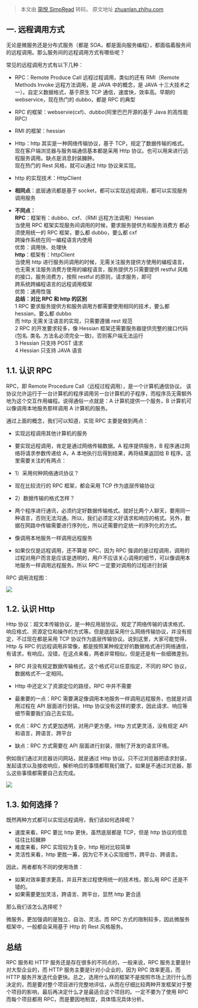 > 本文由 [简悦 SimpRead](http://ksria.com/simpread/) 转码， 原文地址 [zhuanlan.zhihu.com](https://zhuanlan.zhihu.com/p/110424162)

**一. 远程调用方式**
-------------

无论是微服务还是分布式服务（都是 SOA，都是面向服务编程），都面临着服务间的远程调用。那么服务间的远程调用方式有哪些呢？

常见的远程调用方式有以下几种：

*   RPC：Remote Produce Call 远程过程调用，类似的还有 RMI（Remote Methods Invoke 远程方法调用，是 JAVA 中的概念，是 JAVA 十三大技术之一）。自定义数据格式，基于原生 TCP 通信，速度快，效率高。早期的 webservice，现在热门的 dubbo，都是 RPC 的典型  
    

*   RPC 的框架：webservie(cxf)、dubbo(阿里巴巴开源的基于 Java 的高性能 RPC)
*   RMI 的框架：hessian

*   Http：http 其实是一种网络传输协议，基于 TCP，规定了数据传输的格式。现在客户端浏览器与服务端通信基本都是采用 Http 协议。也可以用来进行远程服务调用。缺点是消息封装臃肿。  
    现在热门的 Rest 风格，就可以通过 http 协议来实现。  
    

*   http 的实现技术：HttpClient

*   **相同点**：底层通讯都是基于 socket，都可以实现远程调用，都可以实现服务调用服务
*   **不同点：**  
    **RPC**：框架有：dubbo、cxf、（RMI 远程方法调用）Hessian  
    当使用 RPC 框架实现服务间调用的时候，要求服务提供方和服务消费方 都必须使用统一的 RPC 框架，要么都 dubbo，要么都 cxf  
    跨操作系统在同一编程语言内使用  
    优势：调用快、处理快  
    **http**：框架有：httpClient  
    当使用 http 进行服务间调用的时候，无需关注服务提供方使用的编程语言，也无需关注服务消费方使用的编程语言，服务提供方只需要提供 restful 风格的接口，服务消费方，按照 restful 的原则，请求服务，即可  
    跨系统跨编程语言的远程调用框架  
    优势：通用性强  
    **总结：对比 RPC 和 http 的区别**  
    1 RPC 要求服务提供方和服务调用方都需要使用相同的技术，要么都 hessian，要么都 dubbo  
    而 http 无需关注语言的实现，只需要遵循 rest 规范  
    2 RPC 的开发要求较多，像 Hessian 框架还需要服务器提供完整的接口代码 (包名. 类名. 方法名必须完全一致)，否则客户端无法运行  
    3 Hessian 只支持 POST 请求  
    4 Hessian 只支持 JAVA 语言

**1.1. 认识 RPC**
---------------

RPC，即 Remote Procedure Call（远程过程调用），是一个计算机通信协议。 该协议允许运行于一台计算机的程序调用另一台计算机的子程序，而程序员无需额外地为这个交互作用编程。说得通俗一点就是：A 计算机提供一个服务，B 计算机可以像调用本地服务那样调用 A 计算机的服务。

通过上面的概念，我们可以知道，实现 RPC 主要是做到两点：

*   实现远程调用其他计算机的服务

*   要实现远程调用，肯定是通过网络传输数据。A 程序提供服务，B 程序通过网络将请求参数传递给 A，A 本地执行后得到结果，再将结果返回给 B 程序。这里需要关注的有两点：

*   1）采用何种网络通讯协议？

*   现在比较流行的 RPC 框架，都会采用 TCP 作为底层传输协议

*   2）数据传输的格式怎样？

*   两个程序进行通讯，必须约定好数据传输格式。就好比两个人聊天，要用同一种语言，否则无法沟通。所以，我们必须定义好请求和响应的格式。另外，数据在网路中传输需要进行序列化，所以还需要约定统一的序列化的方式。

*   像调用本地服务一样调用远程服务

*   如果仅仅是远程调用，还不算是 RPC，因为 RPC 强调的是过程调用，调用的过程对用户而言是应该是透明的，用户不应该关心调用的细节，可以像调用本地服务一样调用远程服务。所以 RPC 一定要对调用的过程进行封装

RPC 调用流程图：

![](https://pic3.zhimg.com/v2-52a0106c08263acecb3dedd36fbe0dd2_r.jpg)

**1.2. 认识 Http**
----------------

Http 协议：超文本传输协议，是一种应用层协议。规定了网络传输的请求格式、响应格式、资源定位和操作的方式等。但是底层采用什么网络传输协议，并没有规定，不过现在都是采用 TCP 协议作为底层传输协议。说到这里，大家可能觉得，Http 与 RPC 的远程调用非常像，都是按照某种规定好的数据格式进行网络通信，有请求，有响应。没错，在这点来看，两者非常相似，但是还是有一些细微差别。

*   RPC 并没有规定数据传输格式，这个格式可以任意指定，不同的 RPC 协议，数据格式不一定相同。
*   Http 中还定义了资源定位的路径，RPC 中并不需要
*   最重要的一点：RPC 需要满足像调用本地服务一样调用远程服务，也就是对调用过程在 API 层面进行封装。Http 协议没有这样的要求，因此请求、响应等细节需要我们自己去实现。

*   优点：RPC 方式更加透明，对用户更方便。Http 方式更灵活，没有规定 API 和语言，跨语言、跨平台
*   缺点：RPC 方式需要在 API 层面进行封装，限制了开发的语言环境。

例如我们通过浏览器访问网站，就是通过 Http 协议。只不过浏览器把请求封装，发起请求以及接收响应，解析响应的事情都帮我们做了。如果是不通过浏览器，那么这些事情都需要自己去完成。

![](https://pic2.zhimg.com/v2-c48ff2f21ce11d1d3980e3e5b906dce9_r.jpg)

**1.3. 如何选择？**
--------------

既然两种方式都可以实现远程调用，我们该如何选择呢？

*   速度来看，RPC 要比 http 更快，虽然底层都是 TCP，但是 http 协议的信息往往比较臃肿
*   难度来看，RPC 实现较为复杂，http 相对比较简单
*   灵活性来看，http 更胜一筹，因为它不关心实现细节，跨平台、跨语言。

因此，两者都有不同的使用场景：

*   如果对效率要求更高，并且开发过程使用统一的技术栈，那么用 RPC 还是不错的。
*   如果需要更加灵活，跨语言、跨平台，显然 http 更合适

那么我们该怎么选择呢？

微服务，更加强调的是独立、自治、灵活。而 RPC 方式的限制较多，因此微服务框架中，一般都会采用基于 Http 的 Rest 风格服务。

总结
--

RPC 服务和 HTTP 服务还是存在很多的不同点的，一般来说，RPC 服务主要是针对大型企业的，而 HTTP 服务主要是针对小企业的，因为 RPC 效率更高，而 HTTP 服务开发迭代会更快。总之，选用什么样的框架不是按照市场上流行什么而决定的，而是要对整个项目进行完整地评估，从而在仔细比较两种开发框架对于整个项目的影响，最后再决定什么才是最适合这个项目的。一定不要为了使用 RPC 而每个项目都用 RPC，而是要因地制宜，具体情况具体分析。